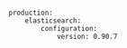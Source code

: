 <!-- usedin: [ _includes/_inlines/Deployment/common/getting-started-with-manifest-files/getting-started-with-manifest-files_third-level-1-config.md] -->

```

production:
    elasticsearch:
        configuration:
            version: 0.90.7

```

